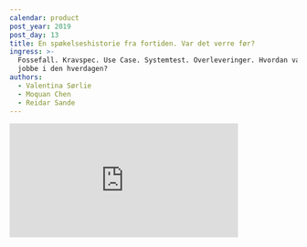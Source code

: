 ```yaml
---
calendar: product
post_year: 2019
post_day: 13
title: En spøkelseshistorie fra fortiden. Var det verre før?
ingress: >-
  Fossefall. Kravspec. Use Case. Systemtest. Overleveringer. Hvordan var det å
  jobbe i den hverdagen?
authors:
  - Valentina Sørlie
  - Moquan Chen
  - Reidar Sande
---
```

<iframe src="https://anchor.fm/kaffeprathosbekk/embed" height="200px" width="400px" frameborder="0" scrolling="no"></iframe>
